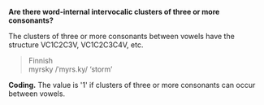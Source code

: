 **Are there word-internal intervocalic clusters of three or more consonants?**

The clusters of three or more consonants between vowels have the structure VC1C2C3V, VC1C2C3C4V, etc.

>Finnish<br/>
>myrsky /ˈmyrs.ky/ ‘storm’

**Coding.** The value is '1' if clusters of three or more consonants can occur between vowels.
